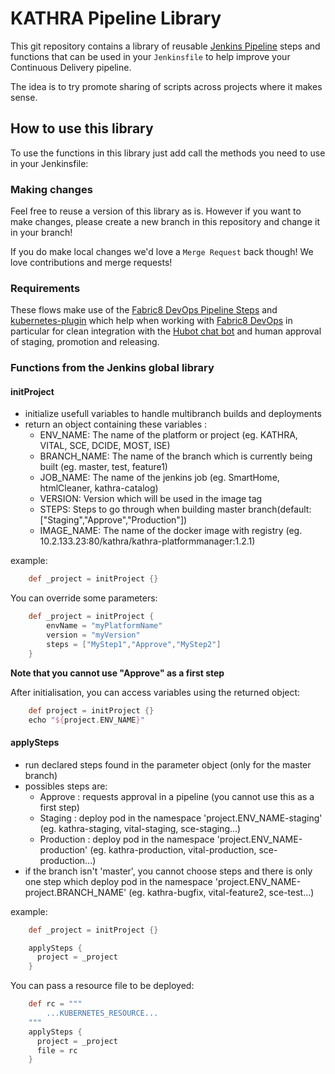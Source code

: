# KATHRA Pipeline Library

This git repository contains a library of reusable [Jenkins Pipeline](https://jenkins.io/doc/book/pipeline/) steps and functions that can be used in your `Jenkinsfile` to help improve your Continuous Delivery pipeline.

The idea is to try promote sharing of scripts across projects where it makes sense.

## How to use this library

To use the functions in this library just add call the methods you need to use in your Jenkinsfile:

### Making changes

Feel free to reuse a version of this library as is. However if you want to make changes, please create a new branch in this repository and change it in your branch!

If you do make local changes we'd love a `Merge Request` back though! We love contributions and merge requests!

### Requirements

These flows make use of the [Fabric8 DevOps Pipeline Steps](https://github.com/fabric8io/fabric8-jenkins-workflow-steps) and [kubernetes-plugin](https://github.com/jenkinsci/kubernetes-plugin) which help when working with [Fabric8 DevOps](http://fabric8.io/guide/cdelivery.html) in particular for clean integration with the [Hubot chat bot](https://hubot.github.com/) and human approval of staging, promotion and releasing.

### Functions from the Jenkins global library

#### initProject

- initialize usefull variables to handle multibranch builds and deployments
- return an object containing these variables :
    - ENV_NAME: The name of the platform or project (eg. KATHRA, VITAL, SCE, DCIDE, MOST, ISE)
    - BRANCH_NAME: The name of the branch which is currently being built (eg. master, test, feature1)
    - JOB_NAME: The name of the jenkins job (eg. SmartHome, htmlCleaner, kathra-catalog)
    - VERSION: Version which will be used in the image tag
    - STEPS: Steps to go through when building master branch(default:["Staging","Approve","Production"])
    - IMAGE_NAME: The name of the docker image with registry (eg. 10.2.133.23:80/kathra/kathra-platformmanager:1.2.1)

example:
```groovy
    def _project = initProject {}
```

You can override some parameters:
```groovy
    def _project = initProject {
        envName = "myPlatformName"
        version = "myVersion"
        steps = ["MyStep1","Approve","MyStep2"]
    }
```

**Note that you cannot use "Approve" as a first step**

After initialisation, you can access variables using the returned object:
```groovy
    def project = initProject {}
    echo "${project.ENV_NAME}"
```

#### applySteps

- run declared steps found in the parameter object (only for the master branch)
- possibles steps are:
    - Approve : requests approval in a pipeline (you cannot use this as a first step)
    - Staging : deploy pod in the namespace 'project.ENV_NAME-staging' (eg. kathra-staging, vital-staging, sce-staging...)
    - Production : deploy pod in the namespace 'project.ENV_NAME-production' (eg. kathra-production, vital-production, sce-production...)
- if the branch isn't 'master', you cannot choose steps and there is only one step which deploy pod in the namespace 'project.ENV_NAME-project.BRANCH_NAME' (eg. kathra-bugfix, vital-feature2, sce-test...)

example:    
```groovy
    def _project = initProject {}

    applySteps {
      project = _project
    }
```

You can pass a resource file to be deployed:
```groovy
    def rc = """
        ...KUBERNETES_RESOURCE...
    """
    applySteps {
      project = _project
      file = rc
    }
```